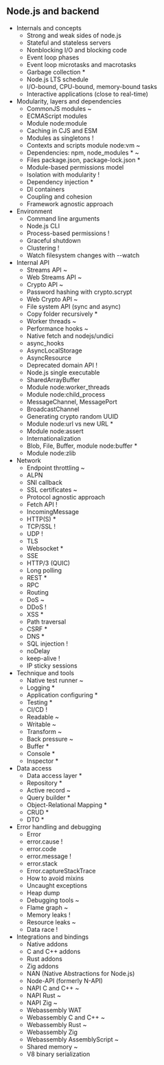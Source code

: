 ## Node.js and backend

- Internals and concepts
  - Strong and weak sides of node.js
  - Stateful and stateless servers
  - Nonblocking I/O and blocking code
  - Event loop phases
  - Event loop microtasks and macrotasks
  - Garbage collection *
  - Node.js LTS schedule
  - I/O-bound, CPU-bound, memory-bound tasks
  - Interactive applications (close to real-time)
- Modularity, layers and dependencies
  - CommonJS modules ~
  - ECMAScript modules
  - Module node:module
  - Caching in CJS and ESM
  - Modules as singletons !
  - Contexts and scripts module node:vm ~
  - Dependencies: npm, node_modules *  ~
  - Files package.json, package-lock.json *
  - Module-based permissions model
  - Isolation with modularity !
  - Dependency injection *
  - DI containers
  - Coupling and cohesion
  - Framework agnostic approach
- Environment
  - Command line arguments
  - Node.js CLI
  - Process-based permissions !
  - Graceful shutdown
  - Clustering !
  - Watch filesystem changes with --watch
- Internal API
  - Streams API ~
  - Web Streams API ~
  - Crypto API ~
  - Password hashing with crypto.scrypt
  - Web Crypto API ~
  - File system API (sync and async)
  - Copy folder recursively *
  - Worker threads ~
  - Performance hooks ~
  - Native fetch and nodejs/undici
  - async_hooks
  - AsyncLocalStorage
  - AsyncResource
  - Deprecated domain API !
  - Node.js single executable
  - SharedArrayBuffer
  - Module node:worker_threads
  - Module node:child_process
  - MessageChannel, MessagePort
  - BroadcastChannel
  - Generating crypto random UUID
  - Module node:url vs new URL *
  - Module node:assert
  - Internationalization
  - Blob, File, Buffer, module node:buffer *
  - Module node:zlib
- Network
  - Endpoint throttling ~
  - ALPN
  - SNI callback
  - SSL certificates ~
  - Protocol agnostic approach
  - Fetch API !
  - IncomingMessage
  - HTTP(S) *
  - TCP/SSL !
  - UDP !
  - TLS
  - Websocket *
  - SSE
  - HTTP/3 (QUIC)
  - Long polling
  - REST *
  - RPC
  - Routing
  - DoS ~
  - DDoS !
  - XSS *
  - Path traversal
  - CSRF *
  - DNS *
  - SQL injection !
  - noDelay
  - keep-alive !
  - IP sticky sessions
- Technique and tools
  - Native test runner ~
  - Logging *
  - Application configuring *
  - Testing *
  - CI/CD !
  - Readable ~
  - Writable ~
  - Transform ~
  - Back pressure ~
  - Buffer *
  - Console *
  - Inspector *
- Data access
  - Data access layer *
  - Repository *
  - Active record ~
  - Query builder *
  - Object-Relational Mapping *
  - CRUD *
  - DTO *
- Error handling and debugging
  - Error
  - error.cause !
  - error.code
  - error.message !
  - error.stack
  - Error.captureStackTrace
  - How to avoid mixins
  - Uncaught exceptions
  - Heap dump
  - Debugging tools ~
  - Flame graph ~
  - Memory leaks !
  - Resource leaks ~
  - Data race !
- Integrations and bindings
  - Native addons
  - C and C++ addons
  - Rust addons
  - Zig addons
  - NAN (Native Abstractions for Node.js)
  - Node-API (formerly N-API)
  - NAPI C and C++ ~
  - NAPI Rust ~
  - NAPI Zig ~
  - Webassembly WAT
  - Webassembly C and C++ ~
  - Webassembly Rust ~
  - Webassembly Zig
  - Webassembly AssemblyScript ~
  - Shared memory ~
  - V8 binary serialization
